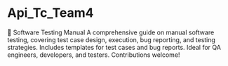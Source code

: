 # Api_Tc_Team4
📌 Software Testing Manual  A comprehensive guide on manual software testing, covering test case design, execution, bug reporting, and testing strategies. Includes templates for test cases and bug reports. Ideal for QA engineers, developers, and testers. Contributions welcome!
